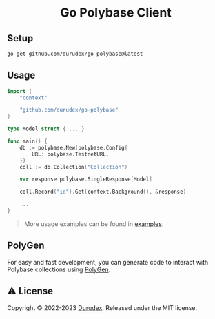 <h1 align="center">Go Polybase Client</h1>

## Setup

```bash
go get github.com/durudex/go-polybase@latest
```

## Usage

```go
import (
    "context"

    "github.com/durudex/go-polybase"
)

type Model struct { ... }

func main() {
    db := polybase.New(polybase.Config{
        URL: polybase.TestnetURL,
    })
    coll := db.Collection("Collection")

    var response polybase.SingleResponse[Model]

    coll.Record("id").Get(context.Background(), &response)

    ...
}
```

> More usage examples can be found in [examples](examples/).

## PolyGen

For easy and fast development, you can generate code to interact with Polybase collections
using [PolyGen](https://github.com/durudex/polygen).

## ⚠️ License

Copyright © 2022-2023 [Durudex](https://github.com/durudex). Released under the MIT license.
